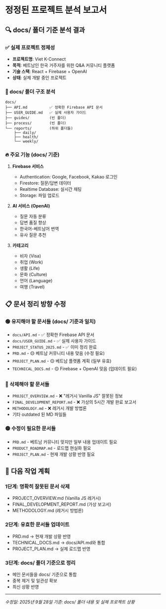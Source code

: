 # 정정된 프로젝트 분석 보고서

## 🔍 docs/ 폴더 기준 분석 결과

### ✅ 실제 프로젝트 정체성
- **프로젝트명**: Viet K-Connect 
- **목적**: 베트남인 한국 거주자를 위한 Q&A 커뮤니티 플랫폼
- **기술 스택**: React + Firebase + OpenAI
- **상태**: 실제 개발 중인 프로젝트

### 📁 docs/ 폴더 구조 분석
```
docs/
├── API.md          ✅ 정확한 Firebase API 문서
├── USER_GUIDE.md   ✅ 실제 사용자 가이드
├── guides/         (빈 폴더)
├── process/        (빈 폴더) 
└── reports/        (하위 폴더들)
    ├── daily/
    ├── health/
    └── weekly/
```

### 🔥 주요 기능 (docs/ 기준)
1. **Firebase 서비스**
   - Authentication: Google, Facebook, Kakao 로그인
   - Firestore: 질문/답변 데이터
   - Realtime Database: 실시간 채팅
   - Storage: 파일 업로드

2. **AI 서비스 (OpenAI)**
   - 질문 자동 분류
   - 답변 품질 향상
   - 한국어-베트남어 번역
   - 유사 질문 추천

3. **카테고리**
   - 비자 (Visa)
   - 취업 (Work) 
   - 생활 (Life)
   - 문화 (Culture)
   - 언어 (Language)
   - 여행 (Travel)

## 📋 문서 정리 방향 수정

### 🟢 유지해야 할 문서들 (docs/ 기준과 일치)
- `docs/API.md` - ✅ 정확한 Firebase API 문서
- `docs/USER_GUIDE.md` - ✅ 실제 사용자 가이드  
- `PROJECT_STATUS_2025.md` - ✅ 이미 정리 완료
- `PRD.md` - 🟡 베트남 커뮤니티 내용 맞음 (수정 필요)
- `PROJECT_PLAN.md` - 🟡 베트남 플랫폼 계획 (일부 유효)
- `TECHNICAL_DOCS.md` - 🟡 Firebase + OpenAI 맞음 (업데이트 필요)

### 🔴 삭제해야 할 문서들
- `PROJECT_OVERVIEW.md` - ❌ "레거시 Vanilla JS" 잘못된 정보
- `FINAL_DEVELOPMENT_REPORT.md` - ❌ 가상의 5시간 개발 완료 보고서
- `METHODOLOGY.md` - ❌ 레거시 개발 방법론
- 기타 outdated 된 MD 파일들

### 🟡 수정이 필요한 문서들
- `PRD.md` - 베트남 커뮤니티 맞지만 일부 내용 업데이트 필요
- `PRODUCT_ROADMAP.md` - 로드맵 현실화 필요
- `PROJECT_PLAN.md` - 현재 개발 상황 반영 필요

## 🎯 다음 작업 계획

### 1단계: 명확히 잘못된 문서 삭제
- PROJECT_OVERVIEW.md (Vanilla JS 레거시)
- FINAL_DEVELOPMENT_REPORT.md (가상 보고서)
- METHODOLOGY.md (레거시 방법론)

### 2단계: 유효한 문서들 업데이트  
- PRD.md → 현재 개발 상황 반영
- TECHNICAL_DOCS.md → docs/API.md와 통합
- PROJECT_PLAN.md → 실제 로드맵 반영

### 3단계: docs/ 폴더 기준으로 정리
- 메인 문서들을 docs/ 기준으로 통합
- 중복 제거 및 일관성 확보
- 최신 상황 반영

---

*수정일: 2025년 9월 28일*
*기준: docs/ 폴더 내용 및 실제 프로젝트 상황*